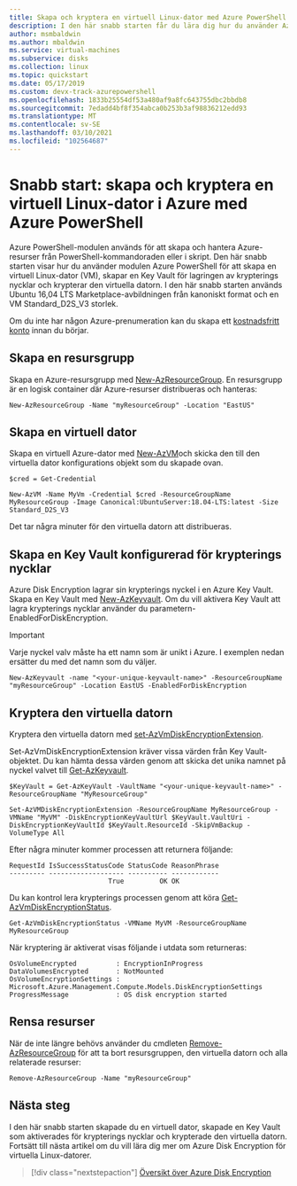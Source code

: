 ```yaml
---
title: Skapa och kryptera en virtuell Linux-dator med Azure PowerShell
description: I den här snabb starten får du lära dig hur du använder Azure PowerShell för att skapa och kryptera en virtuell Linux-dator
author: msmbaldwin
ms.author: mbaldwin
ms.service: virtual-machines
ms.subservice: disks
ms.collection: linux
ms.topic: quickstart
ms.date: 05/17/2019
ms.custom: devx-track-azurepowershell
ms.openlocfilehash: 1833b25554df53a480af9a8fc643755dbc2bbdb8
ms.sourcegitcommit: 7edadd4bf8f354abca0b253b3af98836212edd93
ms.translationtype: MT
ms.contentlocale: sv-SE
ms.lasthandoff: 03/10/2021
ms.locfileid: "102564687"
---
```

# <a name="quickstart-create-and-encrypt-a-linux-vm-in-azure-with-azure-powershell"></a>Snabb start: skapa och kryptera en virtuell Linux-dator i Azure med Azure PowerShell

Azure PowerShell-modulen används för att skapa och hantera Azure-resurser från PowerShell-kommandoraden eller i skript. Den här snabb starten visar hur du använder modulen Azure PowerShell för att skapa en virtuell Linux-dator (VM), skapar en Key Vault för lagringen av krypterings nycklar och krypterar den virtuella datorn. I den här snabb starten används Ubuntu 16,04 LTS Marketplace-avbildningen från kanoniskt format och en VM Standard_D2S_V3 storlek. 

Om du inte har någon Azure-prenumeration kan du skapa ett [kostnadsfritt konto](https://azure.microsoft.com/free/?WT.mc_id=A261C142F) innan du börjar.

## <a name="create-a-resource-group"></a>Skapa en resursgrupp

Skapa en Azure-resursgrupp med [New-AzResourceGroup](/powershell/module/az.resources/new-azresourcegroup). En resursgrupp är en logisk container där Azure-resurser distribueras och hanteras:

```azurepowershell-interactive
New-AzResourceGroup -Name "myResourceGroup" -Location "EastUS"
```

## <a name="create-a-virtual-machine"></a>Skapa en virtuell dator

Skapa en virtuell Azure-dator med [New-AzVM](/powershell/module/az.compute/new-azvm)och skicka den till den virtuella dator konfigurations objekt som du skapade ovan.

```powershell-interactive
$cred = Get-Credential

New-AzVM -Name MyVm -Credential $cred -ResourceGroupName MyResourceGroup -Image Canonical:UbuntuServer:18.04-LTS:latest -Size Standard_D2S_V3
```

Det tar några minuter för den virtuella datorn att distribueras. 

## <a name="create-a-key-vault-configured-for-encryption-keys"></a>Skapa en Key Vault konfigurerad för krypterings nycklar

Azure Disk Encryption lagrar sin krypterings nyckel i en Azure Key Vault. Skapa en Key Vault med [New-AzKeyvault](/powershell/module/az.keyvault/new-azkeyvault). Om du vill aktivera Key Vault att lagra krypterings nycklar använder du parametern-EnabledForDiskEncryption.

> [!Important]
> Varje nyckel valv måste ha ett namn som är unikt i Azure. I exemplen nedan ersätter du <ditt-Unique-nyckel-valv> med det namn som du väljer.

```azurepowershell-interactive
New-AzKeyvault -name "<your-unique-keyvault-name>" -ResourceGroupName "myResourceGroup" -Location EastUS -EnabledForDiskEncryption
```

## <a name="encrypt-the-virtual-machine"></a>Kryptera den virtuella datorn

Kryptera den virtuella datorn med [set-AzVmDiskEncryptionExtension](/powershell/module/az.compute/set-azvmdiskencryptionextension). 

Set-AzVmDiskEncryptionExtension kräver vissa värden från Key Vault-objektet. Du kan hämta dessa värden genom att skicka det unika namnet på nyckel valvet till [Get-AzKeyvault](/powershell/module/az.keyvault/get-azkeyvault).

```azurepowershell-interactive
$KeyVault = Get-AzKeyVault -VaultName "<your-unique-keyvault-name>" -ResourceGroupName "MyResourceGroup"

Set-AzVMDiskEncryptionExtension -ResourceGroupName MyResourceGroup -VMName "MyVM" -DiskEncryptionKeyVaultUrl $KeyVault.VaultUri -DiskEncryptionKeyVaultId $KeyVault.ResourceId -SkipVmBackup -VolumeType All
```

Efter några minuter kommer processen att returnera följande:

```
RequestId IsSuccessStatusCode StatusCode ReasonPhrase
--------- ------------------- ---------- ------------
                         True         OK OK
```

Du kan kontrol lera krypterings processen genom att köra [Get-AzVmDiskEncryptionStatus](/powershell/module/az.compute/Get-AzVMDiskEncryptionStatus).

```azurepowershell-interactive
Get-AzVmDiskEncryptionStatus -VMName MyVM -ResourceGroupName MyResourceGroup
```

När kryptering är aktiverat visas följande i utdata som returneras:

```
OsVolumeEncrypted          : EncryptionInProgress
DataVolumesEncrypted       : NotMounted
OsVolumeEncryptionSettings : Microsoft.Azure.Management.Compute.Models.DiskEncryptionSettings
ProgressMessage            : OS disk encryption started
```

## <a name="clean-up-resources"></a>Rensa resurser

När de inte längre behövs använder du cmdleten [Remove-AzResourceGroup](/powershell/module/az.resources/remove-azresourcegroup) för att ta bort resursgruppen, den virtuella datorn och alla relaterade resurser:

```azurepowershell-interactive
Remove-AzResourceGroup -Name "myResourceGroup"
```

## <a name="next-steps"></a>Nästa steg

I den här snabb starten skapade du en virtuell dator, skapade en Key Vault som aktiverades för krypterings nycklar och krypterade den virtuella datorn.  Fortsätt till nästa artikel om du vill lära dig mer om Azure Disk Encryption för virtuella Linux-datorer.

> [!div class="nextstepaction"]
> [Översikt över Azure Disk Encryption](disk-encryption-overview.md)
